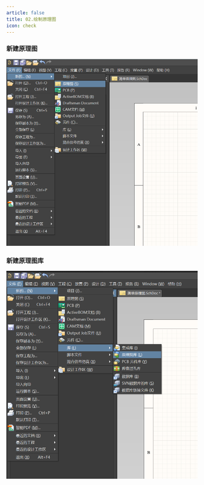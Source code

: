 ```yaml
---
article: false
title: 02.绘制原理图
icon: check
---
```


### 新建原理图
![03img.png](img%2F03img.png)

### 新建原理图库
![02img.png](img%2F02img.png)































